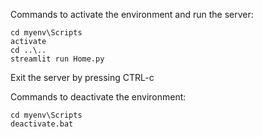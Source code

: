 Commands to activate the environment and run the server:
```
cd myenv\Scripts
activate
cd ..\..
streamlit run Home.py
```

Exit the server by pressing CTRL-c

Commands to deactivate the environment:
```
cd myenv\Scripts
deactivate.bat
```

